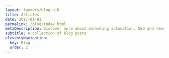 ```yaml
---
layout: layouts/blog.njk
title: Articles
date: 2017-01-01
permalink: /blog/index.html
metaDescription: Discover more about marketing automation, SEO and remote work via blog articles. Learn more from these useful guides.
subtitle: A collection of blog posts
eleventyNavigation:
  key: Blog
  order: 2
---
```

